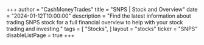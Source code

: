 +++
author = "CashMoneyTrades"
title = "SNPS | Stock and Overview"
date = "2024-01-12T10:00:00"
description = "Find the latest information about trading SNPS stock for a full financial overview to help with your stock trading and investing."
tags = [
   "Stocks",
]
layout = "stocks"
ticker = "SNPS"
disableListPage = true
+++
